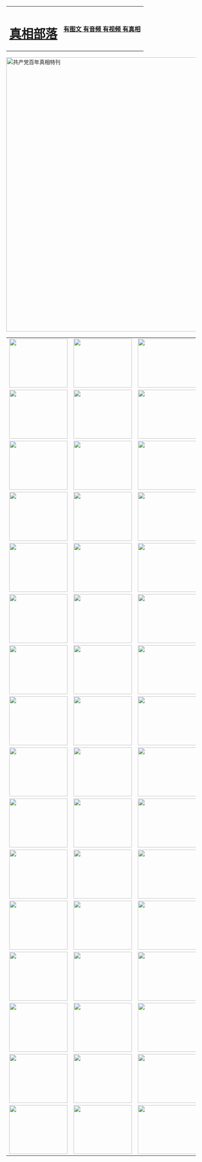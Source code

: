<table>
<tr>

<td>
	<H1><a href="http://n06.rayfu.net/zx/">真相部落</a></H1>
</td>
<td>
	<H4><a href="http://n06.rayfu.net/zx/">有图文 有音频 有视频 有真相</a></H4>
</td>
</tr>
</table>

 <div ><a href="http://n06.rayfu.net/zx/bngcd/"><img src="http://n06.rayfu.net/zx/bngcd/gcdbnzx.jpg" width="730"  border="0" alt="共产党百年真相特刊"></a></div>

<table>
<tr>
	<td><a href="http://39.dyndns-remote.com/xtr/107/"><img  src ="http://39.dyndns-remote.com/pic/2017/02/107.jpg" width="155px" height="130px"></a></td>
	<td><a href="http://39.dyndns-remote.com/xtr/829/"><img src ="http://39.dyndns-remote.com/pic/2017/02/829.jpg" width="155px" height="130px"></a></td>
	<td><a href="http://39.dyndns-remote.com/xtr/69/"><img  src ="http://39.dyndns-remote.com/pic/2017/02/69.jpg" width="155px" height="130px"></a></td>
	<td><a href="http://39.dyndns-remote.com/xtr/99/"><img  src ="http://39.dyndns-remote.com/pic/2017/02/99.jpg" width="155px" height="130px"></a></td>
</tr>
<tr>
	<td><a href="http://39.dyndns-remote.com/xtr/40/"><img  src ="http://39.dyndns-remote.com/pic/2017/02/40.jpg" width="155px" height="130px"></a></td>
	<td><a href="http://39.dyndns-remote.com/xtr/20/"><img  src ="http://39.dyndns-remote.com/pic/2017/02/20.jpg" width="155px" height="130px"></a></td>
	<td><a href="http://39.dyndns-remote.com/xtr/81/"><img  src ="http://39.dyndns-remote.com/pic/2017/02/81.jpg" width="155px" height="130px"></a></td>
	<td><a href="http://39.dyndns-remote.com/xtr/2/"><img  src ="http://39.dyndns-remote.com/pic/2017/02/2.jpg" width="155px" height="130px"></a></td>
</tr>
<tr>
	<td><a href="http://39.dyndns-remote.com/xtr/86/"><img  src ="http://39.dyndns-remote.com/pic/2017/02/86.jpg" width="155px" height="130px"></a></td>
	<td><a href="http://39.dyndns-remote.com/xtr/109/"><img  src ="http://39.dyndns-remote.com/pic/2017/02/109.jpg" width="155px" height="130px"></a></td>
	<td><a href="http://39.dyndns-remote.com/xtr/1378/"><img  src ="http://39.dyndns-remote.com/pic/2017/02/1378.jpg" width="155px" height="130px"></a></td>
	<td><a href="http://39.dyndns-remote.com/xtr/57/"><img  src ="http://39.dyndns-remote.com/pic/2017/02/57.jpg" width="155px" height="130px"></a></td>
</tr>
<tr>
	<td><a href="http://39.dyndns-remote.com/xtr/1219/"><img  src ="http://39.dyndns-remote.com/pic/2017/02/1219.jpg" width="155px" height="130px"></a></td>
	<td><a href="http://39.dyndns-remote.com/xtr/1220/"><img  src ="http://39.dyndns-remote.com/pic/2017/02/1220.jpg" width="155px" height="130px"></a></td>
	<td><a href="http://39.dyndns-remote.com/xtr/1221/"><img  src ="http://39.dyndns-remote.com/pic/2017/02/1221.jpg" width="155px" height="130px"></a></td>
	<td><a href="http://39.dyndns-remote.com/xtr/51/"><img  src ="http://39.dyndns-remote.com/pic/2017/02/51.jpg" width="155px" height="130px"></a></td>
</tr>
<tr>
	<td><a href="http://39.dyndns-remote.com/xtr/1055/"><img  src ="http://39.dyndns-remote.com/pic/2017/02/1055.jpg" width="155px" height="130px"></a></td>
	<td><a href="http://39.dyndns-remote.com/xtr/611/"><img  src ="http://39.dyndns-remote.com/pic/2017/02/611.jpg" width="155px" height="130px"></a></td>
	<td><a href="http://39.dyndns-remote.com/xtr/1121/"><img  src ="http://39.dyndns-remote.com/pic/2017/02/1121.jpg" width="155px" height="130px"></a></td>
	<td><a href="http://39.dyndns-remote.com/xtr/610/"><img  src ="http://39.dyndns-remote.com/pic/2017/02/610.jpg" width="155px" height="130px"></a></td>
</tr>
<tr>
	<td><a href="http://39.dyndns-remote.com/xtr/1128/"><img  src ="http://39.dyndns-remote.com/pic/2017/02/1128.jpg" width="155px" height="130px"></a></td>
	<td><a href="http://39.dyndns-remote.com/xtr/1395/"><img  src ="http://39.dyndns-remote.com/pic/2017/02/1406.jpg" width="155px" height="130px"></a></td>
	<td><a href="http://39.dyndns-remote.com/xtr/1407/"><img  src ="http://39.dyndns-remote.com/pic/2017/02/1407.jpg" width="155px" height="130px"></a></td>
	<td><a href="http://39.dyndns-remote.com/xtr/934/"><img  src ="http://39.dyndns-remote.com/pic/2017/02/934.jpg" width="155px" height="130px"></a></td>
</tr>
<tr>
	<td><a href="http://39.dyndns-remote.com/xtr/641/"><img  src ="http://39.dyndns-remote.com/pic/2017/02/641.jpg" width="155px" height="130px"></a></td>
	<td><a href="http://39.dyndns-remote.com/xtr/949/"><img  src ="http://39.dyndns-remote.com/pic/2017/02/949.jpg" width="155px" height="130px"></a></td>
	<td><a href="http://39.dyndns-remote.com/xtr/112/"><img  src ="http://39.dyndns-remote.com/pic/2017/02/112.jpg" width="155px" height="130px"></a></td>
	<td><a href="http://39.dyndns-remote.com/xtr/812/"><img  src ="http://39.dyndns-remote.com/pic/2017/02/812.jpg" width="155px" height="130px"></a></td>
</tr>
<tr>
	<td><a href="http://39.dyndns-remote.com/xtr/103/"><img  src ="http://39.dyndns-remote.com/pic/2017/02/103.jpg" width="155px" height="130px"></a></td>
	<td><a href="http://39.dyndns-remote.com/xtr/3/"><img  src ="http://39.dyndns-remote.com/pic/2017/02/3.jpg" width="155px" height="130px"></a></td>
	<td><A href="http://39.dyndns-remote.com/mp4/zx/2015/11/Lkmtt.mp4" target="_blank" title="莲开满天庭"><img  src="http://39.dyndns-remote.com/pic/2015/11/Lkmtt3480_jssor.jpg"  width="155px" height="130px"></A></td>
	<td><A href="http://39.dyndns-remote.com/mp4/zx/2015/11/2013513.mp4" target="_blank" title="飞旋的法轮"><img  src="http://39.dyndns-remote.com/pic/2015/11/falun480_jssor.jpg"  width="155px" height="130px"></A></td>
</tr>
<tr>
	<td><A href="http://39.dyndns-remote.com/mp4/zx/2015/11/NYParade.mp4" target="_blank" title="2004年4月10日法轮功纽约大游行"><img  src="http://39.dyndns-remote.com/pic/2015/11/nyparade480_jssor.jpg"  width="155px" height="130px"></A></td>
	<td><A href="http://39.dyndns-remote.com/mp4/news617/2015/05/WEB_s28093.mp4" target="_blank" title="2015年世界法轮大法日特别报导"><img  src="http://39.dyndns-remote.com/pic/2015/11/p6752711a666997037_jssor.jpg"  width="155px" height="130px"></A></td>
	<td><A href="http://39.dyndns-remote.com/mp4/news829/2015/11/30211_326650.mp4" target="_blank" title="沧州绑架案连审四天 民众抹泪称审好人"><img  src="http://39.dyndns-remote.com/pic/2015/11/changzhou2480_jssor.jpg"  width="155px" height="130px"></A></td>
	<td><A href="http://39.dyndns-remote.com/mp4/mhph/2015/10/changzhou.mp4" target="_blank" title="沧州真相--狮城血泪"><img  src="http://39.dyndns-remote.com/pic/2015/11/changzhou480_jssor.jpg"  width="155px" height="130px"></A></td>
</tr>
<tr>
	<td><A href="http://39.dyndns-remote.com/mp4/mhjd/mhjd_55.mp4" target="_blank" title="正义律师与无罪辩护"><img  src="http://39.dyndns-remote.com/pic/2015/11/wzbh480_jssor.jpg"  width="155px" height="130px"></A></td>
	<td><A href="http://39.dyndns-remote.com/mp4/zx/2015/11/layerkcs.mp4" target="_blank" title="中国的良心--高智晟律师"><img  src="http://39.dyndns-remote.com/pic/2015/11/layerkcs2480_jssor.jpg"  width="155px" height="130px"></A></td>
	<td><A href="http://39.dyndns-remote.com/mp4/mhph/2015/10/szxl.mp4" target="_blank" title="神州血泪--北京、大庆、广东、哈尔滨"><img  src="http://39.dyndns-remote.com/pic/2015/11/szxl480_jssor.jpg"  width="155px" height="130px"></A></td>
	<td><A href="http://39.dyndns-remote.com/mp4/zx/2015/11/TangShanFFXS.mp4" target="_blank" title="真相纪录片：凤凰新生"><img  src="http://39.dyndns-remote.com/pic/2015/11/fhxs2480_jssor.jpg"  width="155px" height="130px"></A></td>
</tr>
<tr>
	<td><A href="http://39.dyndns-remote.com/mp4/zx/2015/11/jidong.mp4" target="_blank" title="冀东监狱的罪恶"><img  src="http://39.dyndns-remote.com/pic/2015/11/jidong480_jssor.jpg"  width="155px" height="130px"></A></td>
	<td><A href="http://39.dyndns-remote.com/mp4/mhph/2015/10/tangshan.mp4" target="_blank" title="凤凰血泪"><img  src="http://39.dyndns-remote.com/pic/2015/11/tangshan480_jssor.jpg"  width="155px" height="130px"></A>
					</div></td>
	<td>	<A href="http://39.dyndns-remote.com/mp4/mhph/2015/10/zfxtzxl.mp4" target="_blank" title="政法系统罪行录--唐山篇"><img  src="http://39.dyndns-remote.com/pic/2015/11/zfxtzxl480_jssor.jpg"  width="155px" height="130px"></A></td>
	<td><A href="http://39.dyndns-remote.com/mp4/mhph/2015/10/QDBG.mp4" target="_blank" title="青岛悲歌"><img  src="http://39.dyndns-remote.com/pic/2015/10/qdbg2480_jssor.jpg"  width="155px" height="130px"></A></td>
</tr>
<tr>
	<td><A href="http://39.dyndns-remote.com/mp4/mhph/2015/10/huludao.mp4" target="_blank" title="葫芦岛永恒的见证"><img  src="http://39.dyndns-remote.com/pic/2015/10/huludao480_jssor.jpg"  width="155px" height="130px"></A></td>
	<td><A href="http://39.dyndns-remote.com/mp4/mhph/2015/10/qbzx.mp4" target="_blank" title="湖畔泉边听真相-济南泉城的传奇"><img  src="http://39.dyndns-remote.com/pic/2015/10/hupan480_jssor.jpg"  width="155px" height="130px"></A></td>
	<td><A href="http://39.dyndns-remote.com/mp4/mhph/2015/10/baoding_dvd_v2.mp4" target="_blank" title="燕赵悲歌"><img  src="http://39.dyndns-remote.com/pic/2015/10/yzbg480_jssor.jpg"  width="155px" height="130px"></A></td>
	<td><A href="http://39.dyndns-remote.com/mp4/zx/2015/11/meihuashi_complete_ED2.0.mp4" target="_blank" title="梅花诗完整版"><img  src="http://39.dyndns-remote.com/pic/2015/11/mhs480_jssor.jpg"  width="155px" height="130px"></A></td>
</tr>
<tr>
	<td><A href="http://39.dyndns-remote.com/mp4/zx/2015/11/fengbei512k.mp4" target="_blank" title="丰碑"><img  src="http://39.dyndns-remote.com/pic/2015/11/fongbei480_jssor.jpg"  width="155px" height="130px"></A></td>
	<td><A href="http://39.dyndns-remote.com/mp4/zx/2015/11/fytdxComplete.mp4" target="_blank" title="风雨天地行全集"><img  src="http://39.dyndns-remote.com/pic/2015/11/fytdxWhite480_jssor.jpg"  width="155px" height="130px"></A></td>
	<td><A href="http://39.dyndns-remote.com/mp4/zx/2015/11/JianZheng.mp4" target="_blank" title="见证"><img  src="http://39.dyndns-remote.com/pic/2015/11/witness480_jssor.jpg"  width="155px" height="130px"></A></td>
	<td><A href="http://39.dyndns-remote.com/mp4/mhph/2015/10/hcym.mp4" target="_blank" title="红朝阴谋"><img  src="http://39.dyndns-remote.com/pic/2015/10/hcym480_jssor.jpg"  width="155px" height="130px"></A></td>
</tr>
<tr>
	<td><A href="http://39.dyndns-remote.com/mp4/zx/2015/11/zfzxPalV3.mp4" target="_blank" title="是自焚还是骗局"><img  src="http://39.dyndns-remote.com/pic/2015/11/zfzx4805_jssor.jpg"  width="155px" height="130px"></A></td>
	<td><A href="http://39.dyndns-remote.com/mp4/zx/2015/11/lsdspMsyTd.mp4" target="_blank" title="历史的审判"><img  src="http://39.dyndns-remote.com/pic/2015/11/lsdsp480_jssor.jpg"  width="155px" height="130px"></A></td>
	<td><A href="http://39.dyndns-remote.com/mp4/news886/2015/11/concat886.mp4" target="_blank" title="一周全球控告江泽民"><img  src="http://39.dyndns-remote.com/pic/2015/11/news886480_jssor.jpg"  width="155px" height="130px"></A></td>
	<td><A href="http://39.dyndns-remote.com/mp4/news1378/2014/08/CQSD_s0_e4_v2_i0-CQSD_4-video.mp4" target="_blank" title="欧洲的抉择"><img  src="http://39.dyndns-remote.com/pic/2015/11/p5143421a564166643-ss_jssor.jpg"  width="155px" height="130px"></A></td>
</tr>
<tr>
	<td><A href="http://39.dyndns-remote.com/mp4/zx/2015/11/hk20150720parade.mp4" target="_blank" title="港法轮功反迫害大游行 大陆游客震撼"><img  src="http://39.dyndns-remote.com/pic/2015/11/281098-ss_jssor.jpg"  width="155px" height="130px"></A></td>
	<td><A href="http://39.dyndns-remote.com/mp4/zx/2015/11/20150720hkParade512k.mp4" target="_blank" title="香港法轮功720游行声援诉江潮"><img  src="http://39.dyndns-remote.com/pic/2015/11/2015720parade480_jssor.jpg"  width="155px" height="130px"></A></td>
	<td><A href="http://39.dyndns-remote.com/mp4/zx/2015/11/hktdc512.mp4" target="_blank" title="香港退党潮"><img  src="http://39.dyndns-remote.com/pic/2015/11/hktdc480_jssor.jpg"  width="155px" height="130px"></A></td>
	<td><A href="http://39.dyndns-remote.com/mp4/news413/2015/11/concat413.mp4" target="_blank" title="本月退党精选"><img  src="http://39.dyndns-remote.com/pic/2015/11/tuidang480_jssor.jpg"  width="155px" height="130px"></A></td>
</tr>
<tr>
	<td><A href="http://39.dyndns-remote.com/mp4/news823/2015/11/TSZG_British_1_QA_A_TSZG-61-1_XinHaoNianZuoZh_P617180.mp4" target="_blank" title="辛灏年：纪念《九评共产党》发表十周年演讲"><img  src="http://39.dyndns-remote.com/pic/2015/11/xhn9p10480_jssor.jpg"  width="155px" height="130px"></A></td>
	<td><A href="http://39.dyndns-remote.com/mp4/news57/2015/11/JPGCD8.mp4" target="_blank" title="【九评之八】评中国共产党的邪教本质"><img  src="http://39.dyndns-remote.com/pic/2015/11/9pkcd8p480_jssor.jpg"  width="155px" height="130px"></A></td>
	<td><A href="http://39.dyndns-remote.com/mp4/other/kao.Chih.Sheng_story.mp4"  target="_blank" title="超越恐惧:高智晟的故事"				style="font-size:20px;"><img src="http://39.dyndns-remote.com/pic/2016/12/GZS201408070902.jpg"  width="155px" height="130px">
						</A></td>
	<td><A href="http://39.dyndns-remote.com/mp4/zx/2016/11/oh10yearsInv.mp4"  target="_blank" title="纪录片《活摘 十年调查》完整版" style="font-size:20px;"><img src="http://39.dyndns-remote.com/pic/2016/11/10yearsOHinv.jpg"  width="155px" height="130px">
						</A></td>
</tr>
</table>


